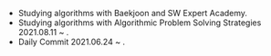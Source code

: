 - Studying algorithms with Baekjoon and SW Expert Academy.
- Studying algorithms with Algorithmic Problem Solving Strategies 2021.08.11 ~ .
- Daily Commit 2021.06.24 ~ .

<!---
jacob3015/jacob3015 is a ✨ special ✨ repository because its `README.md` (this file) appears on your GitHub profile.
You can click the Preview link to take a look at your changes.
--->
